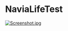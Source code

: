 # NaviaLifeTest

[![Screenshot.jpg](https://i.postimg.cc/R053PKDL/Screenshot.jpg)](https://postimg.cc/PCyrJphC)
